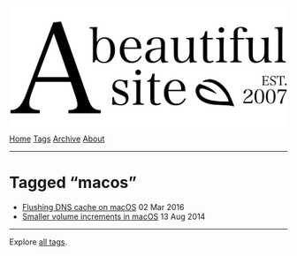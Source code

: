 <a href="../../index.html" class="header-link"><img src="../../images/logos/wordmark.svg" alt="A Beautiful Site" class="wordmark" /></a> <a href="../../index.html" class="nav-item">Home</a> <a href="../index.html" class="nav-item">Tags</a> <a href="../../posts/index.html" class="nav-item">Archive</a> <a href="../../about/index.html" class="nav-item">About</a>

---

# Tagged “macos”

- <a href="../../posts/flush-dns-cache-on-os-x/index.html" class="post-list-item-link">Flushing DNS cache on macOS</a> 02 Mar 2016
- <a href="../../posts/smaller-volume-increments-in-os-x/index.html" class="post-list-item-link">Smaller volume increments in macOS</a> 13 Aug 2014

---

Explore [all tags](../index.html).
